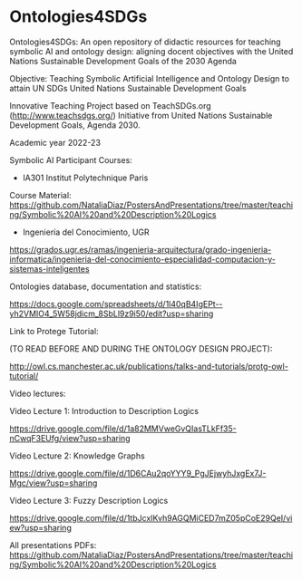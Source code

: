 # Ontologies4SDGs

Ontologies4SDGs: An open repository of didactic resources for teaching symbolic AI and ontology design: aligning docent objectives with the United Nations Sustainable Development Goals of the 2030 Agenda

Objective: Teaching Symbolic Artificial Intelligence and Ontology Design to attain UN SDGs United Nations Sustainable Development Goals

Innovative Teaching Project based on TeachSDGs.org (http://www.teachsdgs.org/) Initiative from United Nations Sustainable Development Goals, Agenda 2030.


Academic year 2022-23

Symbolic AI Participant Courses:

* IA301 Institut Polytechnique Paris 

Course Material: https://github.com/NataliaDiaz/PostersAndPresentations/tree/master/teaching/Symbolic%20AI%20and%20Description%20Logics

* Ingeniería del Conocimiento, UGR

https://grados.ugr.es/ramas/ingenieria-arquitectura/grado-ingenieria-informatica/ingenieria-del-conocimiento-especialidad-computacion-y-sistemas-inteligentes


Ontologies database, documentation and statistics:

https://docs.google.com/spreadsheets/d/1l40qB4IgEPt--yh2VMIO4_5W58jdicm_8SbLl9z9i50/edit?usp=sharing


Link to Protege Tutorial:

(TO READ BEFORE AND DURING THE ONTOLOGY DESIGN PROJECT):

http://owl.cs.manchester.ac.uk/publications/talks-and-tutorials/protg-owl-tutorial/

Video lectures:

Video Lecture 1: Introduction to Description Logics

https://drive.google.com/file/d/1a82MMVweGvQIasTLkFf35-nCwqF3EUfg/view?usp=sharing

Video Lecture 2: Knowledge Graphs

https://drive.google.com/file/d/1D6CAu2qoYYY9_PgJEjwyhJxgEx7J-Mgc/view?usp=sharing

Video Lecture 3: Fuzzy Description Logics

https://drive.google.com/file/d/1tbJcxIKvh9AGQMiCED7mZ05pCoE29QeI/view?usp=sharing


All presentations PDFs:
https://github.com/NataliaDiaz/PostersAndPresentations/tree/master/teaching/Symbolic%20AI%20and%20Description%20Logics

